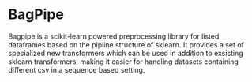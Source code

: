 # BagPipe

Bagpipe is a scikit-learn powered preprocessing library for listed dataframes based on the pipline structure of sklearn. It provides a set of specialized new transformers which can be used in addition to exsisting sklearn transformers, making it easier for handling datasets containing different csv in a sequence based setting.
